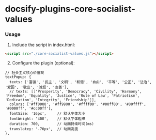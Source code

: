 # docsify-plugins-core-socialist-values

### Usage
1. Include the script in index.html:
  ``` html
  <script src="./core-socialist-values.js"></script>
  ```
2. Configure the plugin (optional):
  ```
  // 社会主义核心价值观
  textPopup: {
    texts: ['富强', '民主', '文明', '和谐', '自由', '平等', '公正', '法治', '爱国', '敬业', '诚信', '友善'],
    // texts: [['Prosperity', 'Democracy', 'Civility', 'Harmony', 'Freedom', 'Equality', 'Justice', 'Rule of Law', 'Patriotism', 'Dedication', 'Integrity', 'Friendship']],
    colors: ['#ff0000', '#ff9900', '#ffff00', '#00ff00', '#00ffff', '#0000ff', '#cc00ff'],
    fontSize: '16px',     // 默认字体大小
    fontWeight: '400',    // 默认字体粗细
    duration: 700,        // 动画持续时间(ms)
    translatey: '-70px',  // 动画高度
  },
  ```
